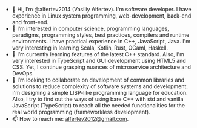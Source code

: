 - 👋 Hi, I’m @alfertev2014 (Vasiliy Alfertev). I'm software developer. I have experience in Linux system programming, web-development, back-end and front-end.
- 👀 I’m interested in computer science, programming languages, paradigms, programming styles, best practices, compilers and runtime environments. I have practical experience in C++, JavaScript, Java. I'm very interesting in learning Scala, Kotlin, Rust, OCaml, Haskell.
- 🌱 I’m currently learning features of the latest C++ standard. Also, I'm very interested in TypeScript and GUI development using HTML5 and CSS. Yet, I continue grasping nuances of microservice architecture and DevOps.
- 💞️ I’m looking to collaborate on development of common libraries and solutions to reduce complexity of software systems and development. I'm designing a simple LISP-like programming language for education. Also, I try to find out the ways of using bare C++ with std and vanilla JavaScript (TypeScript) to reach all the needed functionalities for the real world programming (frameworkless development).
- 📫 How to reach me: alfertev2012@gmail.com.
